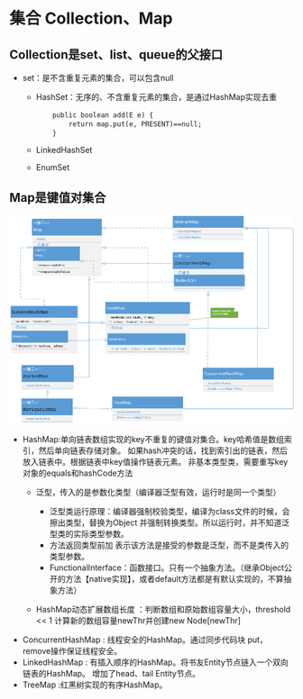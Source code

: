 # 集合 Collection、Map
## Collection是set、list、queue的父接口
  - set：是不含重复元素的集合，可以包含null
      - HashSet：无序的、不含重复元素的集合，是通过HashMap实现去重
        ```
            public boolean add(E e) {
                return map.put(e, PRESENT)==null;
            }
        ```
      - LinkedHashSet
        
      - EnumSet



## Map是键值对集合
![Map类图](map类图.png)
  - HashMap:单向链表数组实现的key不重复的键值对集合。key哈希值是数组索引，然后单向链表存储对象。
  如果hash冲突的话，找到索引出的链表，然后放入链表中。根据链表中key值操作链表元素。
  非基本类型类，需要重写key对象的equals和hashCode方法
    - 泛型，传入的是参数化类型（编译器泛型有效，运行时是同一个类型）
        - 泛型类运行原理：编译器强制校验类型，编译为class文件的时候，会擦出类型，替换为Object
        并强制转换类型。所以运行时，并不知道泛型类的实际类型参数。
        - 方法返回类型前加<T> 表示该方法是接受的参数是泛型，而不是类传入的类型参数。
        - FunctionalInterface：函数接口。只有一个抽象方法。（继承Object公开的方法【native实现】，或者default方法都是有默认实现的，不算抽象方法）
        
    - HashMap动态扩展数组长度 ：判断数组和原始数组容量大小，threshold << 1 计算新的数组容量newThr并创建new Node[newThr]   
  - ConcurrentHashMap :   线程安全的HashMap。通过同步代码块 put，remove操作保证线程安全。
  - LinkedHashMap : 有插入顺序的HashMap。将书友Entity节点链入一个双向链表的HashMap。
        增加了head、tail Entity节点。
  - TreeMap :红黑树实现的有序HashMap。